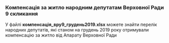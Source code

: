 ### Компенсація за житло народним депутатам Верховної Ради 9 скликання 

У файлі **компенсація_вру9_грудень2019.xlsx** можете знайти перелік народних депутатів, які станом на грудень 2019 року отримували компенсацію за житло від Апарату Верховної Ради
